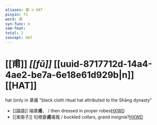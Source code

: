 ```yaml
---
aliases: 甫 n HAT
pinyin: fǔ
word: 甫
syn-func: n
sem-feat: 
total: 2
concept: HAT 
---
```

# [[甫]] *[[fǔ]]*  [[uuid-8717712d-14a4-4ae2-be7a-6e18e61d929b|n]] [[HAT]]
hat (only in 章甫 "black cloth ritual hat attributed to the Shāng dynasty"
 - [[論語]] 端章**甫**， / then dressed in proper robes[HXWD](https://hxwd.org/textview.html?location=KR1h0004_tls_011-41a.7)
 - [[淮南子]] 句襟委**甫**甫哉 / buckled collars, grand insignia?[HXWD](https://hxwd.org/textview.html?location=KR3j0010_tls_013-1a.15)